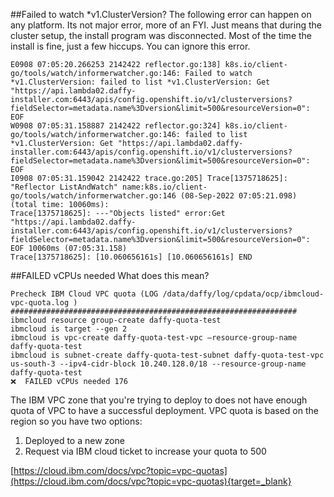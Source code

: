 <script>
  document.title = "Common Errors";
</script>

##Failed to watch *v1.ClusterVersion?
The following error can happen on any platform.  Its not major error, more of an FYI.  Just means that during the cluster setup, the install program was disconnected. Most of the time the install is fine, just a few hiccups. You can ignore this error.
```
E0908 07:05:20.266253 2142422 reflector.go:138] k8s.io/client-go/tools/watch/informerwatcher.go:146: Failed to watch *v1.ClusterVersion: failed to list *v1.ClusterVersion: Get "https://api.lambda02.daffy-installer.com:6443/apis/config.openshift.io/v1/clusterversions?fieldSelector=metadata.name%3Dversion&limit=500&resourceVersion=0": EOF
W0908 07:05:31.158887 2142422 reflector.go:324] k8s.io/client-go/tools/watch/informerwatcher.go:146: failed to list *v1.ClusterVersion: Get "https://api.lambda02.daffy-installer.com:6443/apis/config.openshift.io/v1/clusterversions?fieldSelector=metadata.name%3Dversion&limit=500&resourceVersion=0": EOF
I0908 07:05:31.159042 2142422 trace.go:205] Trace[1375718625]: "Reflector ListAndWatch" name:k8s.io/client-go/tools/watch/informerwatcher.go:146 (08-Sep-2022 07:05:21.098) (total time: 10060ms):
Trace[1375718625]: ---"Objects listed" error:Get "https://api.lambda02.daffy-installer.com:6443/apis/config.openshift.io/v1/clusterversions?fieldSelector=metadata.name%3Dversion&limit=500&resourceVersion=0": EOF 10060ms (07:05:31.158)
Trace[1375718625]: [10.060656161s] [10.060656161s] END
```

##FAILED vCPUs needed
What does this mean?
```
Precheck IBM Cloud VPC quota (LOG /data/daffy/log/cpdata/ocp/ibmcloud-vpc-quota.log )
################################################################
ibmcloud resource group-create daffy-quota-test
ibmcloud is target --gen 2
ibmcloud is vpc-create daffy-quota-test-vpc —resource-group-name daffy-quota-test
ibmcloud is subnet-create daffy-quota-test-subnet daffy-quota-test-vpc us-south-3 --ipv4-cidr-block 10.240.128.0/18 --resource-group-name daffy-quota-test
❌  FAILED vCPUs needed 176
```
The IBM VPC zone that you're trying to deploy to does not have enough quota of VPC to have a successful deployment.
VPC quota is based on the region so you have two options:

1.  Deployed to a new zone
2.  Request via IBM cloud ticket to increase your quota to 500

[https://cloud.ibm.com/docs/vpc?topic=vpc-quotas](https://cloud.ibm.com/docs/vpc?topic=vpc-quotas){target=_blank}

